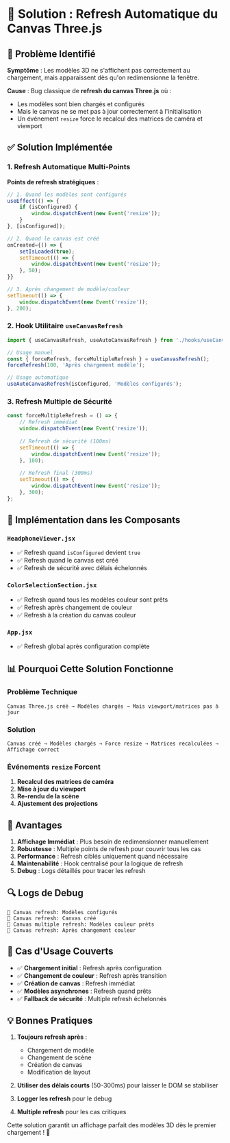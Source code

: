 # 🔄 Solution : Refresh Automatique du Canvas Three.js

## 🎯 Problème Identifié

**Symptôme** : Les modèles 3D ne s'affichent pas correctement au chargement, mais apparaissent dès qu'on redimensionne la fenêtre.

**Cause** : Bug classique de **refresh du canvas Three.js** où :
- Les modèles sont bien chargés et configurés
- Mais le canvas ne se met pas à jour correctement à l'initialisation
- Un événement `resize` force le recalcul des matrices de caméra et viewport

## ✅ Solution Implémentée

### 1. Refresh Automatique Multi-Points

**Points de refresh stratégiques** :
```javascript
// 1. Quand les modèles sont configurés
useEffect(() => {
    if (isConfigured) {
        window.dispatchEvent(new Event('resize'));
    }
}, [isConfigured]);

// 2. Quand le canvas est créé
onCreated={() => {
    setIsLoaded(true);
    setTimeout(() => {
        window.dispatchEvent(new Event('resize'));
    }, 50);
}}

// 3. Après changement de modèle/couleur
setTimeout(() => {
    window.dispatchEvent(new Event('resize'));
}, 200);
```

### 2. Hook Utilitaire `useCanvasRefresh`

```javascript
import { useCanvasRefresh, useAutoCanvasRefresh } from './hooks/useCanvasRefresh';

// Usage manuel
const { forceRefresh, forceMultipleRefresh } = useCanvasRefresh();
forceRefresh(100, 'Après chargement modèle');

// Usage automatique
useAutoCanvasRefresh(isConfigured, 'Modèles configurés');
```

### 3. Refresh Multiple de Sécurité

```javascript
const forceMultipleRefresh = () => {
    // Refresh immédiat
    window.dispatchEvent(new Event('resize'));
    
    // Refresh de sécurité (100ms)
    setTimeout(() => {
        window.dispatchEvent(new Event('resize'));
    }, 100);
    
    // Refresh final (300ms)
    setTimeout(() => {
        window.dispatchEvent(new Event('resize'));
    }, 300);
};
```

## 🔧 Implémentation dans les Composants

### `HeadphoneViewer.jsx`
- ✅ Refresh quand `isConfigured` devient `true`
- ✅ Refresh quand le canvas est créé
- ✅ Refresh de sécurité avec délais échelonnés

### `ColorSelectionSection.jsx`
- ✅ Refresh quand tous les modèles couleur sont prêts
- ✅ Refresh après changement de couleur
- ✅ Refresh à la création du canvas couleur

### `App.jsx`
- ✅ Refresh global après configuration complète

## 📊 Pourquoi Cette Solution Fonctionne

### **Problème Technique**
```
Canvas Three.js créé → Modèles chargés → Mais viewport/matrices pas à jour
```

### **Solution**
```
Canvas créé → Modèles chargés → Force resize → Matrices recalculées → Affichage correct
```

### **Événements `resize` Forcent**
1. **Recalcul des matrices de caméra**
2. **Mise à jour du viewport**
3. **Re-rendu de la scène**
4. **Ajustement des projections**

## 🎯 Avantages

1. **Affichage Immédiat** : Plus besoin de redimensionner manuellement
2. **Robustesse** : Multiple points de refresh pour couvrir tous les cas
3. **Performance** : Refresh ciblés uniquement quand nécessaire
4. **Maintenabilité** : Hook centralisé pour la logique de refresh
5. **Debug** : Logs détaillés pour tracer les refresh

## 🔍 Logs de Debug

```
🔄 Canvas refresh: Modèles configurés
🔄 Canvas refresh: Canvas créé
🔄 Canvas multiple refresh: Modèles couleur prêts
🔄 Canvas refresh: Après changement couleur
```

## 🚀 Cas d'Usage Couverts

- ✅ **Chargement initial** : Refresh après configuration
- ✅ **Changement de couleur** : Refresh après transition
- ✅ **Création de canvas** : Refresh immédiat
- ✅ **Modèles asynchrones** : Refresh quand prêts
- ✅ **Fallback de sécurité** : Multiple refresh échelonnés

## 💡 Bonnes Pratiques

1. **Toujours refresh après** :
   - Chargement de modèle
   - Changement de scène
   - Création de canvas
   - Modification de layout

2. **Utiliser des délais courts** (50-300ms) pour laisser le DOM se stabiliser

3. **Logger les refresh** pour le debug

4. **Multiple refresh** pour les cas critiques

Cette solution garantit un affichage parfait des modèles 3D dès le premier chargement ! 🎉 